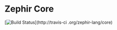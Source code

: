 Zephir Core
===========
[![Build Status](https://secure.travis-ci.org/zephir-lang/core.svg?branch=master)](http://travis-ci
.org/zephir-lang/core)

